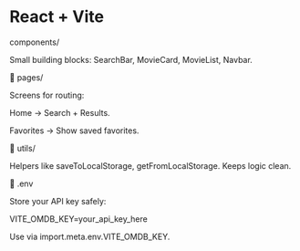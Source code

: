 # React + Vite

components/

Small building blocks: SearchBar, MovieCard, MovieList, Navbar.

🔹 pages/

Screens for routing:

Home → Search + Results.

Favorites → Show saved favorites.


🔹 utils/

Helpers like saveToLocalStorage, getFromLocalStorage.
Keeps logic clean.

🔹 .env

Store your API key safely:

VITE_OMDB_KEY=your_api_key_here


Use via import.meta.env.VITE_OMDB_KEY.